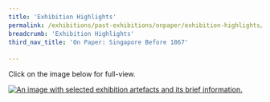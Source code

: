 ```yaml
---
title: 'Exhibition Highlights'
permalink: /exhibitions/past-exhibitions/onpaper/exhibition-highlights/
breadcrumb: 'Exhibition Highlights'
third_nav_title: 'On Paper: Singapore Before 1867'

---
```



<p>Click on the image below for full-view.</p>

<a href="/images/event-images/onpaper/on-paper-exhibition-highlights-high.jpg"><img srcset="/images/event-images/onpaper/on-paper-exhibition-highlights-low_400w.jpg 400w, /images/event-images/onpaper/On-Paper-exhibition-highlights-low_1000w.jpg 1000w" sizes="(max-width: 500px) 40vw, 100vw" height="724" width="1000" src="/images/event-images/onpaper/On-Paper-exhibition-highlights-low_400w.jpg" alt="An image with selected exhibition artefacts and its brief information."></a>

